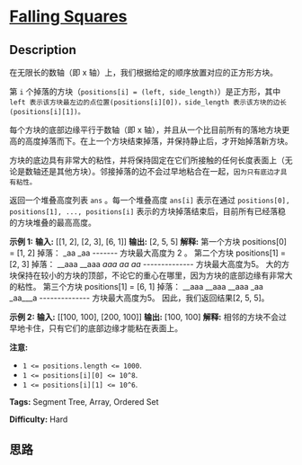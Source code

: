 # [Falling Squares][title]

## Description

在无限长的数轴（即 x 轴）上，我们根据给定的顺序放置对应的正方形方块。

第 `i` 个掉落的方块（`positions[i] = (left, side_length)`）是正方形，其中 `left
表示该方块最左边的点位置(positions[i][0])，side_length 表示该方块的边长(positions[i][1])。`

每个方块的底部边缘平行于数轴（即 x 轴），并且从一个比目前所有的落地方块更高的高度掉落而下。在上一个方块结束掉落，并保持静止后，才开始掉落新方块。

方块的底边具有非常大的粘性，并将保持固定在它们所接触的任何长度表面上（无论是数轴还是其他方块）。邻接掉落的边不会过早地粘合在一起，`因为只有底边才具有粘性。`



返回一个堆叠高度列表 `ans` 。每一个堆叠高度 `ans[i]` 表示在通过 `positions[0], positions[1], ...,
positions[i]` 表示的方块掉落结束后，目前所有已经落稳的方块堆叠的最高高度。





**示例 1:**
            **输入:** [[1, 2], [2, 3], [6, 1]]    **输出:** [2, 5, 5]    **解释:** 第一个方块 positions[0] = [1, 2] 掉落：    _aa    _aa    -------    方块最大高度为 2 。        第二个方块 positions[1] = [2, 3] 掉落：    __aaa    __aaa    __aaa    _aa__    _aa__    --------------    方块最大高度为5。    大的方块保持在较小的方块的顶部，不论它的重心在哪里，因为方块的底部边缘有非常大的粘性。        第三个方块 positions[1] = [6, 1] 掉落：    __aaa    __aaa    __aaa    _aa    _aa___a    --------------     方块最大高度为5。        因此，我们返回结果[2, 5, 5]。    



**示例 2:**
            **输入:** [[100, 100], [200, 100]]    **输出:** [100, 100]    **解释:** 相邻的方块不会过早地卡住，只有它们的底部边缘才能粘在表面上。    



**注意:**

  * `1 <= positions.length <= 1000`.
  * `1 <= positions[i][0] <= 10^8`.
  * `1 <= positions[i][1] <= 10^6`.




**Tags:** Segment Tree, Array, Ordered Set

**Difficulty:** Hard

## 思路

[title]: https://leetcode-cn.com/problems/falling-squares
